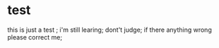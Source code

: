 # test
this is just a test ;
i'm still learing;
dont't judge;
if there anything wrong please correct me;
